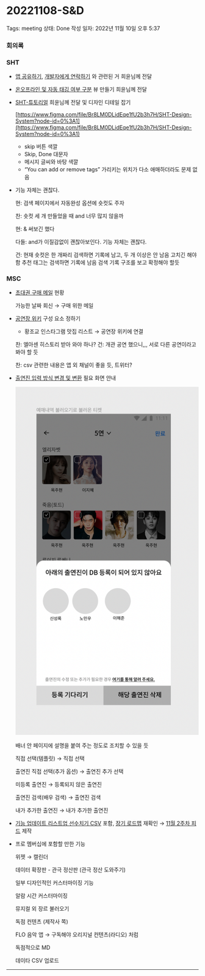 # 20221108-S&D

Tags: meeting
상태: Done
작성 일자: 2022년 11월 10일 오후 5:37

### 회의록

### SHT

- [앱 공유하기](https://www.notion.so/aa4f7774bf9a4df386e24b3ceda172aa), [개발자에게 연락하기](https://www.notion.so/f21d916c8e324f7da5e4d38846376bbf) 와 관련된 거 희윤님께 전달
- [온오프라인 및 자동 태깅 여부 구분](https://www.notion.so/56de62240f29408f96806e2a375c14e1) 뷰 만들기 희윤님께 전달

- [SHT-튜토리얼](https://www.notion.so/SHT-d1c65cc7bbcf472990b53c09f1c3fadf) 희윤님께 전달 및 디자인 디테일 잡기
    
    [https://www.figma.com/file/Br8LM0DLidEqe1fU2b3h7H/SHT-Design-System?node-id=0%3A1](https://www.figma.com/file/Br8LM0DLidEqe1fU2b3h7H/SHT-Design-System?node-id=0%3A1)
    
    - skip 버튼 색깔
    - Skip, Done 대문자
    - 메시지 글씨와 바탕 색깔
    - “You can add or remove tags” 가리키는 위치가 다소 애매하더라도 문제 없음

- 기능 자체는 괜찮다.
    
    현: 검색 페이지에서 자동완성 옵션에 숏컷도 주자
    
    찬: 숏컷 세 개 만들었을 때 and 너무 많지 않을까
    
    현: & 써보긴 했다
    
    다들: and가 이질감없이 괜찮아보인다. 기능 자체는 괜찮다.
    
    건: 현재 숏컷은 한 개짜리 검색하면 기록에 남고, 두 개 이상은 안 남음 고치긴 해야 함
    추천 태그는 검색하면 기록에 남음
    검색 기록 구조를 보고 확정해야 할듯
    

### MSC

- [초대권 구매 메일](https://www.notion.so/abdb8995cd7640138d72efeeb746d6ba) 현황
    
    가능한 날짜 회신 → 구매 위한 메일
    
- [공연장 위키](https://www.notion.so/92f559c6286e4514b158265751798ff7) 구성 요소 정하기
    - 황조교 인스타그램 맛집 리스트 → 공연장 위키에 연결
    
    찬: 엘아센 히스토리 받아 와야 하나?
    건: 개관 공연 했으니,,, 서로 다른 공연이라고 봐야 할 듯
    
    찬: csv 관련한 내용은 앱 외 채널이 좋을 듯, 트위터?
    
- [출연진 입력 방식 변경 및 변환](https://www.notion.so/4e6bd833333e461bb50f86d596147ddf) 필요 화면 안내
    
    ![Untitled](20221104-S&D%202bd17d17590244a3b081126190551cd2/Untitled.png)
    
    배너 안 페이지에 설명을 붙여 주는 정도로 조치할 수 있을 듯
    
    직접 선택(템플릿) → 직접 선택
    
    출연진 직접 선택(추가 옵션) → 출연진 추가 선택
    
    미등록 출연진 → 등록되지 않은 출연진
    
    출연진 검색(배우 검색) → 출연진 검색
    
    내가 추가한 출연진 → 내가 추가한 출연진
    
- [기능 업데이트 리스트업 선수치기 CSV](https://www.notion.so/CSV-00303179962846d1b96368e6c710e676) 포함, [장기 로드맵](https://www.notion.so/b197adda94514904823305e4566f708a) 재확인 → [11월 2주차 피드](https://www.notion.so/11-2-d6ef5dd30a6e459c8a194fb85ef633f5) 제작
    
    
- 프로 멤버십에 포함할 만한 기능
    
    위젯 → 캘린더
    
    데이터 확장판 - 관극 정산판 (관극 정산 도와주기)
    
    일부 디자인적인 커스터마이징 기능
    
    알람 시간 커스터마이징
    
    뮤지컬 외 장르 불러오기
    
    독점 컨텐츠 (제작사 쪽)
    
    FLO 음악 앱 → 구독해야 오리지널 컨텐츠(라디오) 처럼
    
    독점적으로 MD
    
    데이타 CSV 업로드
    

---